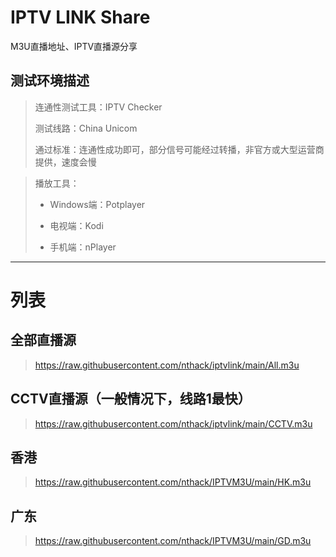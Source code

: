 # IPTV LINK Share
M3U直播地址、IPTV直播源分享



## 测试环境描述
> 连通性测试工具：IPTV Checker 
> 
> 测试线路：China Unicom
> 
> 通过标准：连通性成功即可，部分信号可能经过转播，非官方或大型运营商提供，速度会慢



> 播放工具：
> 
> * Windows端：Potplayer
> 
> * 电视端：Kodi
> 
> * 手机端：nPlayer


---

# 列表
## 全部直播源
> https://raw.githubusercontent.com/nthack/iptvlink/main/All.m3u

## CCTV直播源（一般情况下，线路1最快）
> https://raw.githubusercontent.com/nthack/iptvlink/main/CCTV.m3u

## 香港
> https://raw.githubusercontent.com/nthack/IPTVM3U/main/HK.m3u

## 广东
> https://raw.githubusercontent.com/nthack/IPTVM3U/main/GD.m3u



